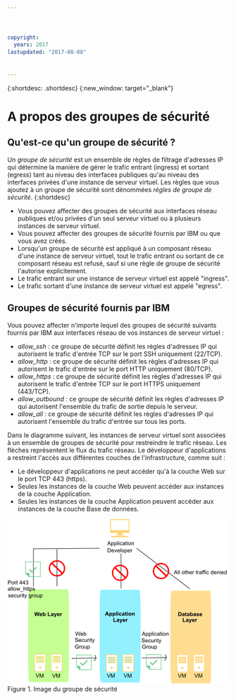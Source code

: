 ```yaml
---



copyright:
  years: 2017
lastupdated: "2017-08-08"


---
```


{:shortdesc: .shortdesc}
{:new_window: target="_blank"}

# A propos des groupes de sécurité

## Qu'est-ce qu'un groupe de sécurité ?
Un *groupe de sécurité* est un ensemble de règles de filtrage d'adresses IP qui détermine la manière de gérer le trafic entrant (ingress) et sortant (egress) tant au niveau des interfaces publiques qu'au niveau des interfaces privées d'une instance de serveur virtuel. Les règles que vous ajoutez à un groupe de sécurité sont dénommées *règles de groupe de sécurité*.
{:shortdesc}

* Vous pouvez affecter des groupes de sécurité aux interfaces réseau publiques et/ou privées d'un seul serveur virtuel ou à plusieurs instances de serveur virtuel.
* Vous pouvez affecter des groupes de sécurité fournis par IBM ou que vous avez créés.
* Lorsqu'un groupe de sécurité est appliqué à un composant réseau d'une instance de serveur virtuel, tout le trafic entrant ou sortant de ce composant réseau est refusé, sauf si une règle de groupe de sécurité l'autorise explicitement.
* Le trafic entrant sur une instance de serveur virtuel est appelé "ingress".
* Le trafic sortant d'une instance de serveur virtuel est appelé "egress".

## Groupes de sécurité fournis par IBM
Vous pouvez affecter n'importe lequel des groupes de sécurité suivants fournis par IBM aux interfaces réseau de vos instances de serveur virtuel :

* *allow_ssh* : ce groupe de sécurité définit les règles d'adresses IP qui autorisent le trafic d'entrée TCP sur le port SSH uniquement (22/TCP).
* *allow_http* : ce groupe de sécurité définit les règles d'adresses IP qui autorisent le trafic d'entrée sur le port HTTP uniquement (80/TCP).
* *allow_https* : ce groupe de sécurité définit les règles d'adresses IP qui autorisent le trafic d'entrée TCP sur le port HTTPS uniquement (443/TCP).
* *allow_outbound* : ce groupe de sécurité définit les règles d'adresses IP qui autorisent l'ensemble du trafic de sortie depuis le serveur.
* *allow_all* : ce groupe de sécurité définit les règles d'adresses IP qui autorisent l'ensemble du trafic d'entrée sur tous les ports.

Dans le diagramme suivant, les instances de serveur virtuel sont associées à un ensemble de groupes de sécurité pour restreindre le trafic réseau.
Les flèches représentent le flux du trafic réseau. Le développeur d'applications a restreint l'accès aux différentes couches de l'infrastructure, comme suit :

* Le développeur d'applications ne peut accéder qu'à la couche Web sur le port TCP 443 (https).
* Seules les instances de la couche Web peuvent accéder aux instances de la couche Application.
* Seules les instances de la couche Application peuvent accéder aux instances de la couche Base de données. 

![Image du groupe de sécurité](images/SecurityGroups.png "Image présentant le flux du trafic réseau avec un ensemble de groupes de sécurité activés") Figure 1. Image du groupe de sécurité


